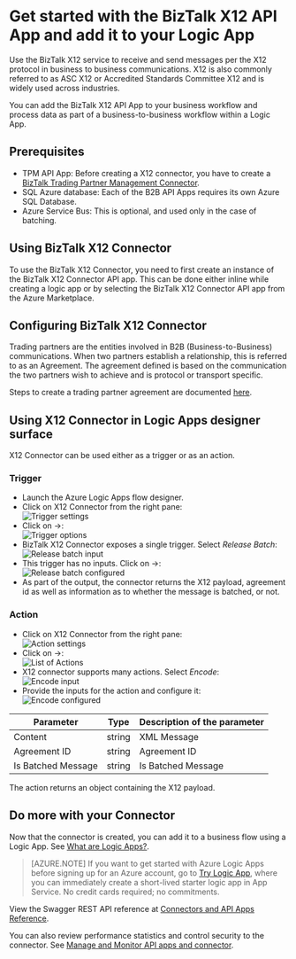 <properties 
   pageTitle="Using the BizTalk X12 Connector in Logic Apps | Microsoft Azure App Service" 
   description="How to create and configure the BizTalk X12 Connector or API app and use it in a logic app in Azure App Service" 
   services="app-service\logic" 
   documentationCenter=".net,nodejs,java" 
   authors="rajeshramabathiran" 
   manager="dwrede" 
   editor=""/>

<tags
   ms.service="app-service-logic"
   ms.devlang="multiple"
   ms.topic="article"
   ms.tgt_pltfrm="na"
   ms.workload="integration" 
   ms.date="11/30/2015"
   ms.author="rajram"/>

# Get started with the BizTalk X12 API App and add it to your Logic App
Use the BizTalk X12 service to receive and send messages per the X12 protocol in business to business communications. X12 is also commonly referred to as ASC X12 or Accredited Standards Committee X12 and is widely used across industries.

You can add the BizTalk X12 API App to your business workflow and process data as part of a business-to-business workflow within a Logic App. 


## Prerequisites
- TPM API App: Before creating a X12 connector, you have to create a [BizTalk Trading Partner Management Connector][1].
- SQL Azure database: Each of the B2B API Apps requires its own Azure SQL Database.
- Azure Service Bus: This is optional, and used only in the case of batching.

## Using BizTalk X12 Connector
To use the BizTalk X12 Connector, you need to first create an instance of the BizTalk X12 Connector API app. This can be done either inline while creating a logic app or by selecting the BizTalk X12 Connector API app from the Azure Marketplace.

## Configuring BizTalk X12 Connector
Trading partners are the entities involved in B2B (Business-to-Business) communications. When two partners establish a relationship, this is referred to as an Agreement. The agreement defined is based on the communication the two partners wish to achieve and is protocol or transport specific.

Steps to create a trading partner agreement are documented [here][2].

## Using X12 Connector in Logic Apps designer surface
X12 Connector can be used either as a trigger or as an action.

### Trigger
- Launch the Azure Logic Apps flow designer.
- Click on X12 Connector from the right pane:  
![Trigger settings][3]
- Click on ->:  
![Trigger options][4]
- BizTalk X12 Connector exposes a single trigger. Select *Release Batch*:  
![Release batch input][5]
- This trigger has no inputs. Click on ->:  
![Release batch configured][6]
- As part of the output, the connector returns the X12 payload, agreement id as well as information as to whether the message is batched, or not.

### Action
- Click on X12 Connector from the right pane:  
![Action settings][7]
- Click on ->:  
![List of Actions][8]
- X12 connector supports many actions. Select *Encode*:  
![Encode input][9]
- Provide the inputs for the action and configure it:  
![Encode configured][10]

Parameter|Type|Description of the parameter
---|---|---
Content|string|XML Message
Agreement ID|string|Agreement ID
Is Batched Message|string|Is Batched Message

The action returns an object containing the X12 payload.

## Do more with your Connector
Now that the connector is created, you can add it to a business flow using a Logic App. See [What are Logic Apps?](app-service-logic-what-are-logic-apps.md).

>[AZURE.NOTE] If you want to get started with Azure Logic Apps before signing up for an Azure account, go to [Try Logic App](https://tryappservice.azure.com/?appservice=logic), where you can immediately create a short-lived starter logic app in App Service. No credit cards required; no commitments.

View the Swagger REST API reference at [Connectors and API Apps Reference](http://go.microsoft.com/fwlink/p/?LinkId=529766).

You can also review performance statistics and control security to the connector. See [Manage  and Monitor API apps and connector](../app-service-api/app-service-api-manage-in-portal.md).


<!--References -->
[1]: app-service-logic-connector-tpm.md 
[2]: app-service-logic-create-a-trading-partner-agreement.md
[3]: ./media/app-service-logic-connector-x12/TriggerSettings.PNG
[4]: ./media/app-service-logic-connector-x12/ListOfTriggers.PNG
[5]: ./media/app-service-logic-connector-x12/ReleaseBatchTriggerInput.PNG
[6]: ./media/app-service-logic-connector-x12/ReleaseBatchTriggerConfigured.PNG
[7]: ./media/app-service-logic-connector-x12/ActionSettings.PNG
[8]: ./media/app-service-logic-connector-x12/ListOfActions.PNG
[9]: ./media/app-service-logic-connector-x12/EncodeInput.PNG
[10]: ./media/app-service-logic-connector-x12/EncodeConfigured.PNG
[11]: ./media/app-service-logic-connector-x12/TriggerSettings.PNG

